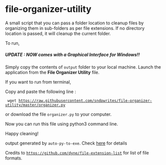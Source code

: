 # file-organizer-utility
A small script that you can pass a folder location to cleanup files by organizing them in sub-folders as per file extensions.
If no directory location is passed, it will cleanup the current folder.

To run,

##### UPDATE : NOW comes with a Graphical Interface for Windows!!

Simply copy the contents of <code>output</code> folder to your local machine. Launch the application from the <b>File Organizer Utility</b> file.

If you want to run from terminal,

Copy and paste the following line :

<code> wget https://raw.githubusercontent.com/sndpwrites/file-organizer-utility/master/organizer.py</code>

or download the file <code>organizer.py</code> to your computer.

Now you can run this file using python3 command line.

Happy cleaning!

output generated by <code>auto-py-to-exe</code>. Check [here](https://pypi.org/project/auto-py-to-exe/) for details

Credits to <code>https://github.com/dyne/file-extension-list</code> for list of file formats.